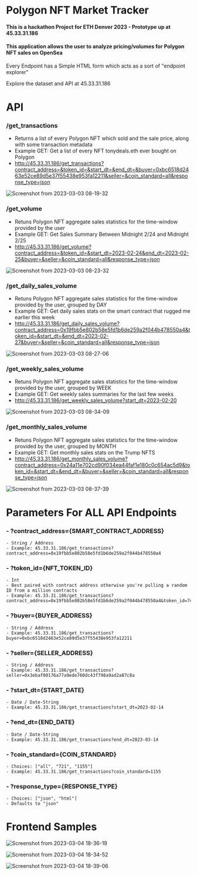 #  Polygon NFT Market Tracker

#### This is a hackathon Project for ETH Denver 2023 - Prototype up at 45.33.31.186

#### This application allows the user to analyze pricing/volumes for Polygon NFT sales on OpenSea

Every Endpoint has a Simple HTML form which acts as a sort of "endpoint explorer"

Explore the dataset and API at 45.33.31.186

# API

### /get_transactions
  - Returns a list of every Polygon NFT which sold and the sale price, along with some transaction metadata
  - Example GET: Get a list of every NFT tonydeals.eth ever bought on Polygon
  - http://45.33.31.186/get_transactions?contract_address=&token_id=&start_dt=&end_dt=&buyer=0xbc6518d2463e52ce89d5e37f55438e953fa12211&seller=&coin_standard=all&response_type=json
  
  ![Screenshot from 2023-03-03 08-19-32](https://user-images.githubusercontent.com/63479105/222758125-55bbb082-8ca5-4e2c-aee9-ec78a12e44f9.png)


### /get_volume
  - Retuns Polygon NFT aggregate sales statistics for the time-window provided by the user
  - Example GET: Get Sales Summary Between Midnight 2/24 and Midnight 2/25
  - http://45.33.31.186/get_volume?contract_address=&token_id=&start_dt=2023-02-24&end_dt=2023-02-25&buyer=&seller=&coin_standard=all&response_type=json
  
  ![Screenshot from 2023-03-03 08-23-32](https://user-images.githubusercontent.com/63479105/222758967-67a3e031-f110-4b9e-834d-e8da28f62aaf.png)


### /get_daily_sales_volume
  - Retuns Polygon NFT aggregate sales statistics for the time-window provided by the user, grouped by DAY
  - Example GET: Get daily sales stats on the smart contract that rugged me earlier this week
  - http://45.33.31.186/get_daily_sales_volume?contract_address=0x19fbb5e802b58e5fd1b6de259a2f044b478550a4&token_id=&start_dt=&end_dt=2023-02-27&buyer=&seller=&coin_standard=all&response_type=json
  
  ![Screenshot from 2023-03-03 08-27-06](https://user-images.githubusercontent.com/63479105/222759757-bc69ba19-7cf8-4e95-8bbb-351ff8b17b38.png)

  
### /get_weekly_sales_volume
  - Retuns Polygon NFT aggregate sales statistics for the time-window provided by the user, grouped by WEEK
  - Example GET: Get weekly sales summaries for the last few weeks
  - http://45.33.31.186/get_weekly_sales_volume?start_dt=2023-02-20
  
  ![Screenshot from 2023-03-03 08-34-09](https://user-images.githubusercontent.com/63479105/222761414-424affaa-ccf5-4b38-a77f-34c6448e607e.png)


### /get_monthly_sales_volume
  - Retuns Polygon NFT aggregate sales statistics for the time-window provided by the user, grouped by MONTH
  - Example GET: Get monthly sales stats on the Trump NFTS
  - http://45.33.31.186/get_monthly_sales_volume?contract_address=0x24a11e702cd90f034ea44faf1e180c0c654ac5d9&token_id=&start_dt=&end_dt=&buyer=&seller=&coin_standard=all&response_type=json
  
  ![Screenshot from 2023-03-03 08-37-39](https://user-images.githubusercontent.com/63479105/222762189-03b0ebc7-497c-4bfc-b987-e3b2d8dd97f3.png)

  
  
# Parameters For ALL API Endpoints

###  - ?contract_address={SMART_CONTRACT_ADDRESS}
    - String / Address
    - Example: 45.33.31.186/get_transactions?contract_address=0x19fbb5e802b58e5fd1b6de259a2f044b478550a4
###  - ?token_id={NFT_TOKEN_ID}
    - Int
    - Best paired with contract address otherwise you're pulling a random ID from a million contracts
    - Example: 45.33.31.186/get_transactions?contract_address=0x19fbb5e802b58e5fd1b6de259a2f044b478550a4&token_id=747
###  - ?buyer={BUYER_ADDRESS}
    - String / Address
    - Example: 45.33.31.186/get_transactions?buyer=0xbc6518d2463e52ce89d5e37f55438e953fa12211
###  - ?seller={SELLER_ADDRESS}
    - String / Address
    - Example: 45.33.31.186/get_transactions?seller=0x3ebaf00176a77a9ede760dc43f798a9ad2a87c8a
###  - ?start_dt={START_DATE}
    - Date / Date-String
    - Example: 45.33.31.186/get_transactions?start_dt=2023-02-14
###  - ?end_dt={END_DATE}
    - Date / Date-String
    - Example: 45.33.31.186/get_transactions?end_dt=2023-03-14
###  - ?coin_standard={COIN_STANDARD}
    - Choices: ["all", "721", "1155"]
    - Example: 45.33.31.186/get_transactions?coin_standard=1155
###  - ?response_type={RESPONSE_TYPE}
    - Choices: ["json", "html"]
    - Defaults to "json"
 
  
# Frontend Samples

![Screenshot from 2023-03-04 18-36-19](https://user-images.githubusercontent.com/63479105/222936850-5cdda960-1ca2-4eb6-8987-fe1543c5b237.png)

![Screenshot from 2023-03-04 18-34-52](https://user-images.githubusercontent.com/63479105/222936836-802fd34f-8cf4-41f6-8c76-b4b903100047.png)

![Screenshot from 2023-03-04 18-39-06](https://user-images.githubusercontent.com/63479105/222936915-765af211-3ba4-45c1-b9de-3dd3f073d3ce.png)


